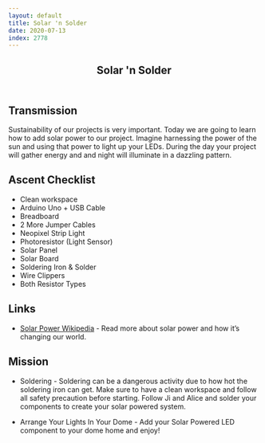 ```yaml
---
layout: default
title: Solar 'n Solder
date: 2020-07-13
index: 2778
---
```


<article id="Class">
        <header>
                <h1>Solar 'n Solder</h1>
        </header>
        <div class="class-transmission">
                <h2>Transmission</h2>
                <p>Sustainability of our projects is very important. Today we are going to learn how to add solar power to our project. Imagine harnessing the power of the sun and using that power to light up your LEDs. During the day your project will gather energy and and night will illuminate in a dazzling pattern.</p>
        </div>
        <div class="class-ascent_checklist">
                <h2>Ascent Checklist</h2>
                <ul>
                        <li data-icon="✨">Clean workspace</li>
                        <li data-icon="🔆">Arduino Uno + USB Cable</li>
                        <li data-icon="🍞">Breadboard</li>
                        <li data-icon="⛓">2 More Jumper Cables</li>
                        <li data-icon="🎞">Neopixel Strip Light</li>
                        <li data-icon="☀️">Photoresistor (Light Sensor)</li>
                        <li data-icon="☀️">Solar Panel</li>
                        <li data-icon="☀️">Solar Board</li>
                        <li data-icon="🖋🧵">Soldering Iron & Solder</li>
                        <li data-icon="✂️">Wire Clippers</li>
                        <li data-icon="〰️">Both Resistor Types</li>
                </ul>
        </div>
        <div class="video">
        </div>
        <div class="class-links">
                <h2>Links</h2>
                <ul>
                        <li data-icon="🌍"><a href="https://en.wikipedia.org/wiki/Solar_power" target="_blank">Solar Power Wikipedia</a> - Read more about solar power and how it’s changing our world.</li>
                </ul>
        </div>
        <div class="class-mission">
                <h2>Mission</h2>
                <ul>
                        <li data-icon="🖋🧵🔥">
                                <p><span class="strong">Soldering</span> - Soldering can be a dangerous activity due to how hot the soldering iron can get. Make sure to have a clean workspace and follow all safety precaution before starting. Follow Ji and Alice and solder your components to create your solar powered system.</p>
                        </li>
                        <li data-icon="🎞🎪">
                                <p><span class="strong">Arrange Your Lights In Your Dome</span> - Add your Solar Powered LED component to your dome home and enjoy!</p>
                        </li>
                </ul>
        </div>
</article>